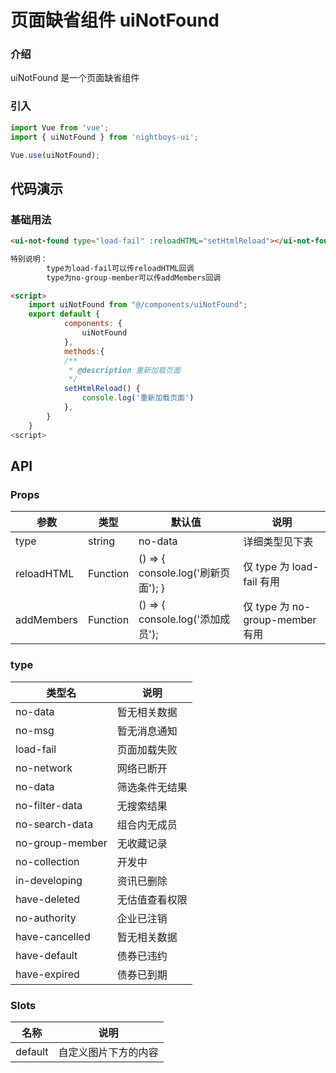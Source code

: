 # 页面缺省组件 uiNotFound

### 介绍

uiNotFound 是一个页面缺省组件

### 引入

```js
import Vue from 'vue';
import { uiNotFound } from 'nightboys-ui';

Vue.use(uiNotFound);
```

## 代码演示

### 基础用法

```html
<ui-not-found type="load-fail" :reloadHTML="setHtmlReload"></ui-not-found>

特别说明：
		type为load-fail可以传reloadHTML回调
		type为no-group-member可以传addMembers回调

<script>
	import uiNotFound from "@/components/uiNotFound";
	export default {
			components: {
				uiNotFound
			},
			methods:{
			/**
			 * @description 重新加载页面
			 */
			setHtmlReload() {
				console.log('重新加载页面')
			},
		}
	}
<script>
```

## API

### Props

| 参数       | 类型     | 默认值                             | 说明                            |
| ---------- | -------- | ---------------------------------- | ------------------------------- |
| type       | string   | no-data                            | 详细类型见下表                  |
| reloadHTML | Function | () => { console.log('刷新页面'); } | 仅 type 为 load-fail 有用       |
| addMembers | Function | () => { console.log('添加成员');   | 仅 type 为 no-group-member 有用 |

### type

| 类型名          | 说明           |
| --------------- | -------------- |
| no-data         | 暂无相关数据   |
| no-msg          | 暂无消息通知   |
| load-fail       | 页面加载失败   |
| no-network      | 网络已断开     |
| no-data         | 筛选条件无结果 |
| no-filter-data  | 无搜索结果     |
| no-search-data  | 组合内无成员   |
| no-group-member | 无收藏记录     |
| no-collection   | 开发中         |
| in-developing   | 资讯已删除     |
| have-deleted    | 无估值查看权限 |
| no-authority    | 企业已注销     |
| have-cancelled  | 暂无相关数据   |
| have-default    | 债券已违约     |
| have-expired    | 债券已到期     |

### Slots

| 名称    | 说明                 |
| ------- | -------------------- |
| default | 自定义图片下方的内容 |
